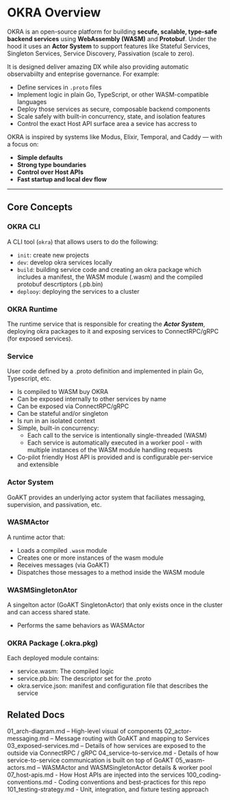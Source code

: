 # OKRA Overview

OKRA is an open-source platform for building **secufe, scalable, type-safe backend services** using **WebAssembly (WASM)** and **Protobuf**.  Under the hood it uses an **Actor System** to support features like Stateful Services, Singleton Services, Service Discovery, Passivation (scale to zero).

It is designed deliver amazing DX while also providing automatic observabiilty and enteprise governance.  For example:
- Define services in `.proto` files
- Implement logic in plain Go, TypeScript, or other WASM-compatible languages
- Deploy those services as secure, composable backend components
- Scale safely with built-in concurrency, state, and isolation features
- Control the exact Host API surface area a sevice has accress to

OKRA is inspired by systems like Modus, Elixir, Temporal, and Caddy — with a focus on:
- **Simple defaults**
- **Strong type boundaries**
- **Control over Host APIs**
- **Fast startup and local dev flow**

---

## Core Concepts

### OKRA CLI
A CLI tool (`okra`) that allows users to do the following: 
- `init`: create new projects
- `dev`: develop okra services locally 
- `build`: building service code and creating an okra package which includes a manifest, the WASM module (.wasm) and the compiled protobuf descrtiptors (.pb.bin) 
- `deplooy`: deploying the services to a cluster

### OKRA Runtime
The runtime service that is responsible for creating the ***Actor System***, deploying okra packages to it and exposing services to ConnectRPC/gRPC (for exposed services).

### Service
User code defined by a .proto definition and implemented in plain Go, Typescript, etc.
- Is compiled to WASM buy OKRA
- Can be exposed internally to other services by name
- Can be exposed via ConnectRPC/gRPC
- Can be stateful and/or singleton
- Is run in an isolated context
- Simple, built-in concurrency:
    - Each call to the service is intentionally single-threaded (WASM)
    - Each service is automatically executed in a worker pool - with multiple instances of the WASM module handling requests 
- Co-pilot friendly Host API is provided and is configurable per-service and extensible

### Actor System
GoAKT provides an underlying actor system that faciliates messaging, supervision, and passivation, etc.

### WASMActor
A runtime actor that:
- Loads a compiled `.wasm` module
- Creates one or more instances of the wasm module
- Receives messages (via GoAKT)
- Dispatches those messages to a method inside the WASM module

### WASMSingletonAtor
A singelton actor (GoAKT SingletonActor) that only exists once in the cluster and can access shared state.
- Performs the same behaviors as WASMActor

### OKRA Package (.okra.pkg)
Each deployed module contains:
- service.wasm: The compiled logic
- service.pb.bin: The descriptor set for the .proto
- okra.service.json: manifest and configuration file that describes the service

## Related Docs
01_arch-diagram.md – High-level visual of components
02_actor-messaging.md – Message routing with GoAKT and mapping to Services
03_exposed-services.md – Details of how services are exposed to the outside via ConnectRPC / gRPC
04_service-to-service.md - Details of how service-to-service communication is built on top of GoAKT
05_wasm-actors.md – WASMActor and WASMSingletonActor details & worker pool
07_host-apis.md - How Host APIs are injected into the services
100_coding-conventions.md - Coding conventions and best-practices for this repo 
101_testing-strategy.md - Unit, integration, and fixture testing approach

